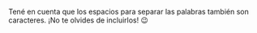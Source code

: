 Tené en cuenta que los espacios para separar las palabras también son caracteres. ¡No te olvides de incluirlos! :wink: